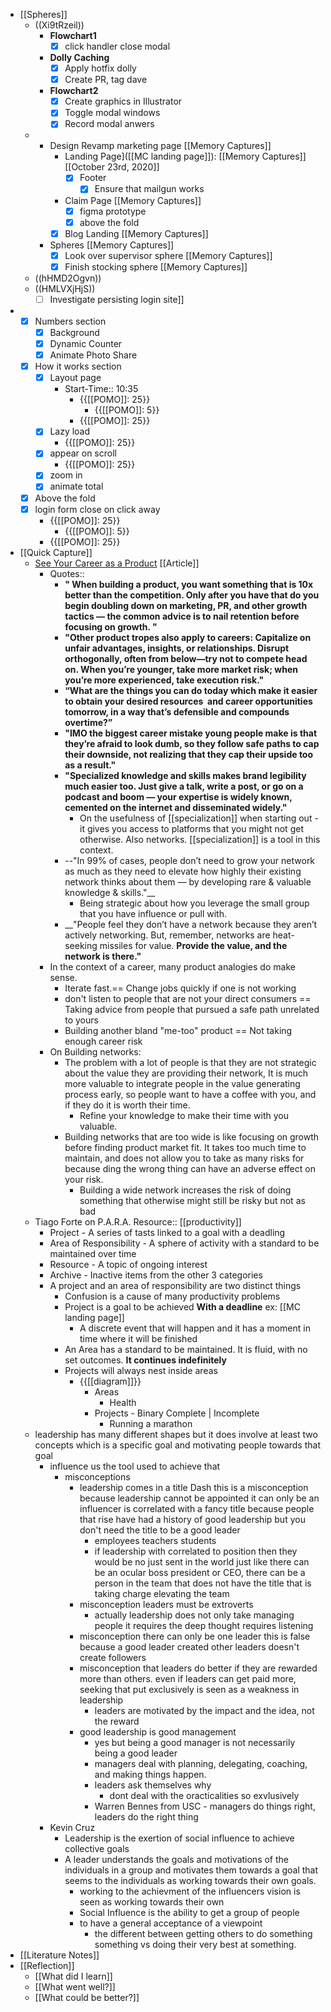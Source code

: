 - [[Spheres]] 
    - ((Xi9tRzeil))
        - **Flowchart1**
            - [x] click handler close modal
        - **Dolly Caching**
            - [x] Apply hotfix dolly
            - [x] Create PR, tag dave
        - **Flowchart2**
            - [x] Create graphics in Illustrator 
            - [x] Toggle modal windows
            - [x] Record modal anwers
    - 
        - Design Revamp marketing page [[Memory Captures]]
            - Landing Page]([[MC landing page]]):  [[Memory Captures]] [[October 23rd, 2020]]
                - [x] Footer
                    - [x] Ensure that mailgun works
            - Claim Page [[Memory Captures]]
                - [x] figma prototype
                - [x] above the fold
            - [x] Blog Landing [[Memory Captures]]
        - Spheres [[Memory Captures]]
            - [x] Look over supervisor sphere [[Memory Captures]]
            - [x] Finish stocking sphere [[Memory Captures]]
    - ((hHMD2Ogvn))
    - ((HMLVXjHjS))
        - [ ] Investigate persisting login  site]]
- 
    - [x] Numbers section
        - [x] Background
        - [x] Dynamic Counter
        - [x] Animate Photo Share
    - [x] How it works section
        - [x] Layout page
            - Start-Time:: 10:35
                - {{[[POMO]]: 25}}
                    - {{[[POMO]]: 5}}
                - {{[[POMO]]: 25}}
        - [x] Lazy load
            - {{[[POMO]]: 25}}
        - [x] appear on scroll
            - {{[[POMO]]: 25}}
        - [x] zoom in
        - [x] animate total
    - [x] Above the fold
    - [x] login form close on click away
        - {{[[POMO]]: 25}}
            - {{[[POMO]]: 5}}
        - {{[[POMO]]: 25}}
- [[Quick Capture]]
    - [See Your Career as a Product](https://eriktorenberg.substack.com/p/see-your-career-as-a-product?utm_medium=email&utm_campaign=cta) [[Article]]
        - Quotes::
            - __"
When building a product, you want something that is 10x better than the competition. Only after you have that do you begin doubling down on marketing, PR, and other growth tactics — the common advice is to nail retention before focusing on growth.
"__
            - __"Other product tropes also apply to careers: Capitalize on unfair advantages, insights, or relationships. Disrupt orthogonally, often from below—try not to compete head on. When you’re younger, take more market risk; when you’re more experienced, take execution risk."__
            - __“What are the things you can do today which make it easier to obtain your desired resources  and career opportunities tomorrow, in a way that’s defensible and compounds overtime?”__
            - __"IMO the biggest career mistake young people make is that they’re afraid to look dumb, so they follow safe paths to cap their downside, not realizing that they cap their upside too as a result."__
            - __"Specialized knowledge and skills makes brand legibility much easier too. Just give a talk, write a post, or go on a podcast and boom — your expertise is widely known, cemented on the internet and disseminated widely."__
                - On the usefulness of [[specialization]] when starting out - it gives you access to platforms that you might not get otherwise. Also networks. [[specialization]] is a tool in this context.
            - --"In 99% of cases, people don’t need to grow your network as much as they need to elevate how highly their existing network thinks about them — by developing rare & valuable knowledge & skills."__
                - Being strategic about how you leverage the small group that you have influence or pull with. 
            - __"People feel they don’t have a network because they aren’t actively networking. But, remember, networks are heat-seeking missiles for value. __Provide the value, and the network is there."__
        - In the context of a career, many product analogies do make sense. 
            - Iterate fast.== Change jobs quickly if one is not working
            - don't listen to people that are not your direct consumers == Taking advice from people that pursued a safe path unrelated to yours
            - Building another bland "me-too" product == Not taking enough career risk
        - On Building networks:
            - The problem with a lot of people is that they are not strategic about the value they are providing their network, It is much more valuable to integrate people in the value generating process early, so people want to have a coffee with you, and if they do it is worth their time.
                - Refine your knowledge to make their time with you valuable.
            - Building networks that are too wide is like focusing on growth before finding product market fit. It takes too much time to maintain, and does not allow you to take as many risks for because ding the wrong thing can have an adverse effect on your risk.
                - Building a wide network increases the risk of doing something that otherwise might still be risky but not as bad
    - Tiago Forte on P.A.R.A. Resource:: [[productivity]]
        - Project - A series of tasts linked to a goal with a deadling
        - Area of Responsibility - A sphere of activity with a standard to be maintained over time
        - Resource -  A topic of ongoing interest
        - Archive - Inactive items from the other 3 categories
        - A project and an area of responsibility are two distinct things
            - Confusion is a cause of many productivity problems
            - Project is a goal to be achieved **With a deadline** ex: [[MC landing page]]
                -  A discrete event that will happen and it has a moment in time where it will be finished
            - An Area has a standard to be maintained. It is fluid, with no set outcomes. **It continues indefinitely**
            - Projects will always nest inside areas
                - {{[[diagram]]}}
                    - Areas
                        - Health
                    - Projects - Binary Complete | Incomplete
                        - Running a marathon
    - leadership has many different shapes but it does involve at least two concepts which is a specific goal and motivating people towards that goal
        - influence us the tool used to achieve that
            - misconceptions
                - leadership comes in a title Dash this is a misconception because leadership cannot be appointed it can only be an influencer is correlated with a fancy title because people that rise have had a history of good leadership but you don't need the title to be a good leader
                    -  employees teachers students
                    - if leadership with correlated to position then they would be no just sent in the world just like there can be an ocular boss president or CEO, there can be a person in the team that does not have the title that is taking charge elevating the team
                -  misconception leaders must be extroverts
                    -  actually leadership does not only take managing people it requires the deep thought requires listening
                - misconception there can only be one leader this is false because a good leader created other leaders doesn't create followers
                - misconception that leaders do better if they are rewarded more than others. even if leaders can get paid more, seeking that put exclusively is seen as a weakness in leadership
                    - leaders are motivated by the impact and the idea,  not the reward
                - good leadership is good management
                    - yes but being a good manager is not necessarily being a good leader
                    - managers deal with planning, delegating, coaching, and making things happen.
                    - leaders ask themselves why
                        - dont deal with the oracticalities so exvlusively
                    - Warren Bennes from USC - managers do things right, leaders do the right thing
        - Kevin Cruz
            - Leadership is the exertion of social influence to achieve collective goals
            - A leader understands the goals and motivations of the individuals in a group and motivates them towards a goal that seems to the individuals as working towards their own goals.
                - working to the achievment of the influencers vision is seen as working towards their own
                - Social Influence is the ability to get a group of people 
                - to have a general acceptance of a viewpoint
                    - the different between getting others to do something something vs  doing their very best at something.
- [[Literature Notes]]
- [[Reflection]]
    - [[What did I learn]]
    - [[What went well?]]
    - [[What could be better?]]
